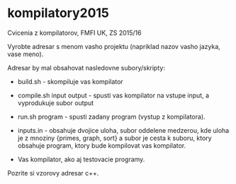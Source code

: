 # kompilatory2015
Cvicenia z kompilatorov, FMFI UK, ZS 2015/16


Vyrobte adresar s menom vasho projektu (napriklad nazov vasho jazyka, vase meno).

Adresar by mal obsahovat nasledovne subory/skripty:

- build.sh - skompiluje vas kompilator

- compile.sh input output - spusti vas kompilator na vstupe input, a vyprodukuje subor output

- run.sh program - spusti zadany program (vystup z kompilatora).

- inputs.in - obsahuje dvojice uloha, subor oddelene medzerou, kde uloha je z mnoziny {primes, graph, sort} a subor je cesta k suboru, ktory obsahuje program, ktory bude kompilovat vas kompilator.

- Vas kompilator, ako aj testovacie programy.

Pozrite si vzorovy adresar c++.
